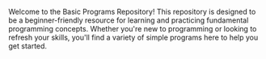 Welcome to the Basic Programs Repository! This repository is designed to be a beginner-friendly resource for learning and practicing fundamental programming concepts. Whether you're new to programming or looking to refresh your skills, you'll find a variety of simple programs here to help you get started.
